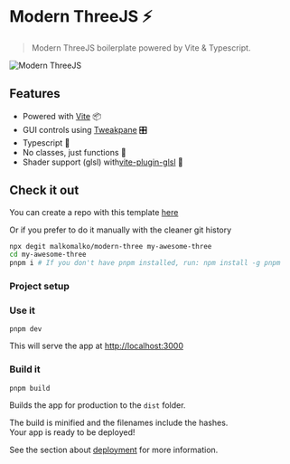 # Modern ThreeJS ⚡️

> Modern ThreeJS boilerplate powered by Vite & Typescript.

![Modern ThreeJS](./public/modern-three.png)

## Features

- Powered with [Vite](https://vite.dev/) 📦
- GUI controls using [Tweakpane](https://cocopon.github.io/tweakpane/) 🎛
- Typescript 🦾
- No classes, just functions 🎯
- Shader support (glsl) with[vite-plugin-glsl](https://github.com/UstymUkhman/vite-plugin-glsl) 🎨

## Check it out

You can create a repo with this template [here](https://github.com/malkomalko/modern-three/generate)

Or if you prefer to do it manually with the cleaner git history

```bash
npx degit malkomalko/modern-three my-awesome-three
cd my-awesome-three
pnpm i # If you don't have pnpm installed, run: npm install -g pnpm
```

### Project setup

### Use it

```
pnpm dev
```

This will serve the app at [http://localhost:3000](http://localhost:3000)

### Build it

```
pnpm build
```

Builds the app for production to the `dist` folder.<br>

The build is minified and the filenames include the hashes.<br>
Your app is ready to be deployed!

See the section about [deployment](#deployment) for more information.
